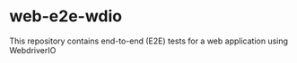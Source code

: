 # web-e2e-wdio
This repository contains end-to-end (E2E) tests for a web application using WebdriverIO
